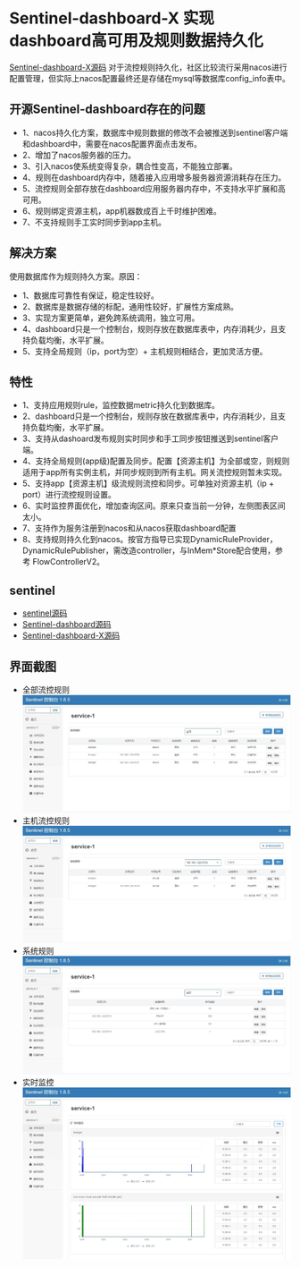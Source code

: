 # Sentinel-dashboard-X 实现dashboard高可用及规则数据持久化

[Sentinel-dashboard-X源码](https://github.com/zhengxianyi515/Sentinel-dashboard-X)
对于流控规则持久化，社区比较流行采用nacos进行配置管理，但实际上nacos配置最终还是存储在mysql等数据库config_info表中。

## 开源Sentinel-dashboard存在的问题
- 1、nacos持久化方案，数据库中规则数据的修改不会被推送到sentinel客户端和dashboard中，需要在nacos配置界面点击发布。
- 2、增加了nacos服务器的压力。
- 3、引入nacos使系统变得复杂，耦合性变高，不能独立部署。
- 4、规则在dashboard内存中，随着接入应用增多服务器资源消耗存在压力。
- 5、流控规则全部存放在dashboard应用服务器内存中，不支持水平扩展和高可用。
- 6、规则绑定资源主机，app机器数成百上千时维护困难。
- 7、不支持规则手工实时同步到app主机。

## 解决方案
使用数据库作为规则持久方案。原因：
- 1、数据库可靠性有保证，稳定性较好。
- 2、数据库是数据存储的标配，通用性较好，扩展性方案成熟。
- 3、实现方案更简单，避免跨系统调用，独立可用。
- 4、dashboard只是一个控制台，规则存放在数据库表中，内存消耗少，且支持负载均衡，水平扩展。
- 5、支持全局规则（ip，port为空）+ 主机规则相结合，更加灵活方便。

## 特性
- 1、支持应用规则rule，监控数据metric持久化到数据库。
- 2、dashboard只是一个控制台，规则存放在数据库表中，内存消耗少，且支持负载均衡，水平扩展。
- 3、支持从dashoard发布规则实时同步和手工同步按钮推送到sentinel客户端。
- 4、支持全局规则(app级)配置及同步。配置【资源主机】为全部或空，则规则适用于app所有实例主机，并同步规则到所有主机。网关流控规则暂未实现。
- 5、支持app【资源主机】级流规则流控和同步。可单独对资源主机（ip + port）进行流控规则设置。
- 6、实时监控界面优化，增加查询区间。原来只查当前一分钟，左侧图表区间太小。
- 7、支持作为服务注册到nacos和从nacos获取dashboard配置
- 8、支持规则持久化到nacos。按官方指导已实现DynamicRuleProvider，DynamicRulePublisher，需改造controller，与InMem*Store配合使用，参考 FlowControllerV2。

## sentinel
- [sentinel源码](https://github.com/alibaba/Sentinel)
- [Sentinel-dashboard源码](https://github.com/alibaba/Sentinel/tree/master/sentinel-dashboard)
- [Sentinel-dashboard-X源码](https://github.com/zhengxianyi515/Sentinel-dashboard-X)

## 界面截图
- 全部流控规则<img src="https://github.com/zhengxianyi515/Sentinel-dashboard-X/blob/main/doc/flow-rules.JPG"/>
- 主机流控规则<img src="https://github.com/zhengxianyi515/Sentinel-dashboard-X/blob/main/doc/flow-rules-host.JPG"/>
- 系统规则<img src="https://github.com/zhengxianyi515/Sentinel-dashboard-X/blob/main/doc/system-rules.JPG"/>
- 实时监控<img src="https://github.com/zhengxianyi515/Sentinel-dashboard-X/blob/main/doc/metric.JPG"/>
